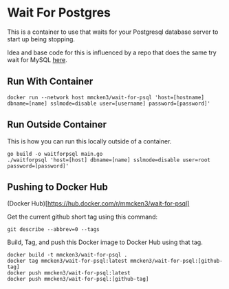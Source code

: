 # Wait For Postgres

This is a container to use that waits for your Postgresql database server to start up being stopping.

Idea and base code for this is influenced by a repo that does the same try wait for MySQL [here](https://github.com/jimmysawczuk/wait-for-mysql).

## Run With Container

```
docker run --network host mmcken3/wait-for-psql 'host=[hostname] dbname=[name] sslmode=disable user=[username] password=[password]'
```

## Run Outside Container

This is how you can run this locally outside of a container.

```
go build -o waitforpsql main.go
./waitforpsql 'host=[host] dbname=[name] sslmode=disable user=root password=[password]'
```

## Pushing to Docker Hub

(Docker Hub)[https://hub.docker.com/r/mmcken3/wait-for-psql]

Get the current github short tag using this command:

```
git describe --abbrev=0 --tags
```

Build, Tag, and push this Docker image to Docker Hub using that tag.

```
docker build -t mmcken3/wait-for-psql .
docker tag mmcken3/wait-for-psql:latest mmcken3/wait-for-psql:[github-tag]
docker push mmcken3/wait-for-psql:latest
docker push mmcken3/wait-for-psql:[github-tag]
```
